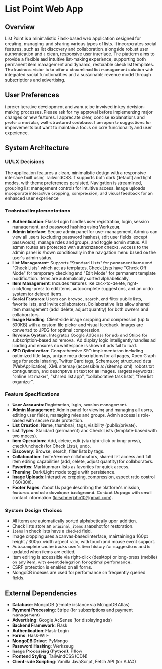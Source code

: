 # List Point Web App

## Overview
List Point is a minimalistic Flask-based web application designed for creating, managing, and sharing various types of lists. It incorporates social features, such as list discovery and collaboration, alongside robust user authentication and a clean, responsive user interface. The platform aims to provide a flexible and intuitive list-making experience, supporting both permanent item management and dynamic, restorable checklist templates. The business vision is to offer a streamlined list management solution with integrated social functionalities and a sustainable revenue model through subscriptions and advertising.

## User Preferences
I prefer iterative development and want to be involved in key decision-making processes. Please ask for my approval before implementing major changes or new features. I appreciate clear, concise explanations and prefer a modular, well-structured codebase. I am open to suggestions for improvements but want to maintain a focus on core functionality and user experience.

## System Architecture

### UI/UX Decisions
The application features a clean, minimalistic design with a responsive interface built using TailwindCSS. It supports both dark (default) and light modes, with theme preferences persisted. Navigation is streamlined, grouping list management controls for intuitive access. Image uploads incorporate interactive cropping, compression, and visual feedback for an enhanced user experience.

### Technical Implementations
- **Authentication**: Flask-Login handles user registration, login, session management, and password hashing using Werkzeug.
- **Admin Interface**: Secure admin panel for user management. Admins can view all users (excluding password hashes), edit user fields (except passwords), manage roles and groups, and toggle admin status. All admin routes are protected with authorization checks. Access to the admin panel is shown conditionally in the navigation menu based on the user's admin status.
- **List Management**: Supports "Standard Lists" for permanent items and "Check Lists" which act as templates. Check Lists have "Check Off Mode" for temporary checking and "Edit Mode" for permanent template modification. Items are automatically sorted alphabetically.
- **Item Management**: Includes features like click-to-delete, right-click/long-press to edit items, autocomplete suggestions, and an undo system for deleted items.
- **Social Features**: Users can browse, search, and filter public lists, favorite lists, and invite collaborators. Collaborative lists allow shared item management (add, delete, adjust quantity) for both owners and collaborators.
- **Image Handling**: Client-side image cropping and compression (up to 500KB) with a custom file picker and visual feedback. Images are converted to JPEG for optimal compression.
- **Revenue System**: Integrates Google AdSense for ads and Stripe for subscription-based ad removal. Ad display logic intelligently handles ad loading and ensures no whitespace is shown if ads fail to load.
- **SEO Optimization**: Comprehensive SEO implementation including optimized title tags, unique meta descriptions for all pages, Open Graph tags for social sharing, Twitter Card tags, Schema.org structured data (WebApplication), XML sitemap (accessible at /sitemap.xml), robots.txt configuration, and descriptive alt text for all images. Targets keywords: "online list maker", "shared list app", "collaborative task lists", "free list organizer".

### Feature Specifications
- **User Accounts**: Registration, login, session management.
- **Admin Management**: Admin panel for viewing and managing all users, editing user fields, managing roles and groups. Admin access is role-based with secure route protection.
- **List Creation**: Name, thumbnail, tags, visibility (public/private).
- **List Types**: Standard (permanent) and Check Lists (template-based with two modes).
- **Item Operations**: Add, delete, edit (via right-click or long-press), check/uncheck (for Check Lists), undo.
- **Discovery**: Browse, search, filter lists by tags.
- **Collaboration**: Invite/remove collaborators, shared list access and full item editing capabilities (add, delete, adjust quantity) for collaborators.
- **Favorites**: Mark/unmark lists as favorites for quick access.
- **Theming**: Dark/Light mode toggle with persistence.
- **Image Uploads**: Interactive cropping, compression, aspect ratio control (160/300).
- **Footer Pages**: About Us page describing the platform's mission, features, and solo developer background. Contact Us page with email contact information (kirschnerjohn10@gmail.com).

### System Design Choices
- All items are automatically sorted alphabetically upon addition.
- Check lists store an `original_items` snapshot for restoration.
- `items` in check lists have a `checked` field.
- Image cropping uses a canvas-based interface, maintaining a 160px height / 300px width aspect ratio, with touch and mouse event support.
- Autocomplete cache tracks user's item history for suggestions and is updated when items are edited.
- Item editing is accessible via right-click (desktop) or long-press (mobile) on any item, with event delegation for optimal performance.
- CSRF protection is enabled on all forms.
- MongoDB indexes are used for performance on frequently queried fields.

## External Dependencies
- **Database**: MongoDB (remote instance via MongoDB Atlas)
- **Payment Processing**: Stripe (for subscriptions and payment management)
- **Advertising**: Google AdSense (for displaying ads)
- **Backend Framework**: Flask
- **Authentication**: Flask-Login
- **Forms**: Flask-WTF
- **MongoDB Driver**: PyMongo
- **Password Hashing**: Werkzeug
- **Image Processing (Python)**: Pillow
- **Frontend Styling**: TailwindCSS (CDN)
- **Client-side Scripting**: Vanilla JavaScript, Fetch API (for AJAX)